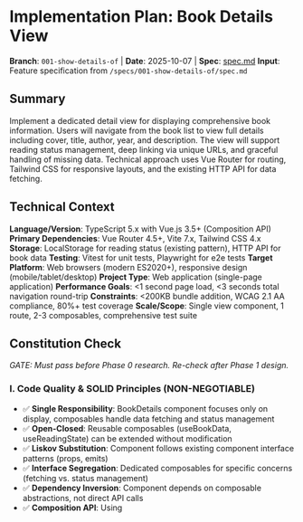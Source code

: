 # Implementation Plan: Book Details View

**Branch**: `001-show-details-of` | **Date**: 2025-10-07 | **Spec**: [spec.md](./spec.md)
**Input**: Feature specification from `/specs/001-show-details-of/spec.md`

## Summary

Implement a dedicated detail view for displaying comprehensive book information. Users will navigate from the book list to view full details including cover, title, author, year, and description. The view will support reading status management, deep linking via unique URLs, and graceful handling of missing data. Technical approach uses Vue Router for routing, Tailwind CSS for responsive layouts, and the existing HTTP API for data fetching.

## Technical Context

**Language/Version**: TypeScript 5.x with Vue.js 3.5+ (Composition API)
**Primary Dependencies**: Vue Router 4.5+, Vite 7.x, Tailwind CSS 4.x
**Storage**: LocalStorage for reading status (existing pattern), HTTP API for book data
**Testing**: Vitest for unit tests, Playwright for e2e tests
**Target Platform**: Web browsers (modern ES2020+), responsive design (mobile/tablet/desktop)
**Project Type**: Web application (single-page application)
**Performance Goals**: <1 second page load, <3 seconds total navigation round-trip
**Constraints**: <200KB bundle addition, WCAG 2.1 AA compliance, 80%+ test coverage
**Scale/Scope**: Single view component, 1 route, 2-3 composables, comprehensive test suite

## Constitution Check

_GATE: Must pass before Phase 0 research. Re-check after Phase 1 design._

### I. Code Quality & SOLID Principles (NON-NEGOTIABLE)

- ✅ **Single Responsibility**: BookDetails component focuses only on display, composables handle data fetching and status management
- ✅ **Open-Closed**: Reusable composables (useBookData, useReadingState) can be extended without modification
- ✅ **Liskov Substitution**: Component follows existing component interface patterns (props, emits)
- ✅ **Interface Segregation**: Dedicated composables for specific concerns (fetching vs. status management)
- ✅ **Dependency Inversion**: Component depends on composable abstractions, not direct API calls
- ✅ **Composition API**: Using <script setup> with consistent structure
- ✅ **TypeScript**: Full type safety with Book interface from existing types
- ✅ **Error Handling**: Will use existing useErrorHandler composable

### II. Testing Standards (NON-NEGOTIABLE)

- ✅ **Unit Tests**: Component and composables will have 80%+ coverage
- ✅ **E2E Tests**: Critical flow (list → detail → back) will have Playwright tests
- ✅ **AAA Pattern**: All tests follow Arrange-Act-Assert structure
- ✅ **Test Independence**: Tests will not share state
- ✅ **Selector Strategy**: E2E tests use role-based selectors, then test IDs
- ✅ **Web-First Assertions**: Use Playwright's auto-waiting assertions

### III. User Experience Consistency

- ✅ **Accessibility**: WCAG 2.1 AA compliance with semantic HTML and ARIA
- ✅ **Semantic HTML**: Use <main>, <article>, <h1>, etc.
- ✅ **Keyboard Navigation**: Back button and status selector keyboard accessible
- ✅ **Feedback**: Loading states, error messages following existing patterns
- ✅ **Responsive**: Mobile-first design with Tailwind breakpoints
- ✅ **Consistent Patterns**: Reuse existing component patterns (BookCard, error handling)

### IV. Performance Requirements

- ✅ **Initial Load**: View renders within 1 second (spec requirement)
- ✅ **Bundle Size**: Minimal addition (~10-15KB for route + component)
- ✅ **Optimization**: Computed properties for derived data, v-memo if needed
- ✅ **Monitoring**: Can be measured with Lighthouse

**Gate Status**: ✅ PASSED - No violations, all principles satisfied

## Project Structure

### Documentation (this feature)

```
specs/001-show-details-of/
├── spec.md              # Feature specification
├── plan.md              # This file (/speckit.plan command output)
├── research.md          # Phase 0 output (/speckit.plan command)
├── data-model.md        # Phase 1 output (/speckit.plan command)
├── quickstart.md        # Phase 1 output (/speckit.plan command)
├── contracts/           # Phase 1 output (/speckit.plan command)
│   └── api-endpoints.md
├── checklists/
│   └── requirements.md
└── tasks.md             # Phase 2 output (/speckit.tasks command - NOT created by /speckit.plan)
```

### Source Code (repository root)

```
src/
├── views/
│   ├── BooksView.vue       # Existing - list view
│   ├── KanbanView.vue      # Existing - kanban board
│   └── BookDetailView.vue  # NEW - detail view component
├── components/
│   ├── BookCard.vue        # Existing - reusable patterns
│   ├── BookList.vue        # Existing
│   └── BookKanban.vue      # Existing
├── composables/
│   ├── useBookData.ts      # Existing - may need single book fetch
│   ├── useReadingState.ts  # Existing - status management
│   └── useErrorHandler.ts  # Existing - error handling
├── router/
│   └── index.ts            # Update - add detail route
├── types/
│   └── index.ts            # Existing - Book interface
├── data/
│   └── books.ts            # Update - add getBookById if needed
└── utils/
    └── localStorage.ts     # Existing

e2e/
├── vue.spec.ts             # Existing tests
├── book-details.spec.ts    # NEW - detail view tests
└── pages/
    └── BookDetailPage.ts   # NEW - POM for detail view

src/__tests__/
├── App.spec.ts             # Existing
└── views/
    └── BookDetailView.spec.ts  # NEW - unit tests
```

**Structure Decision**: Single web application with view-based organization. New BookDetailView.vue will be added to src/views/ following existing patterns. Route configuration in router/index.ts will be extended. Existing composables may be enhanced to support single book fetching. Test structure follows existing patterns with unit tests co-located and e2e tests in dedicated directory.

## Complexity Tracking

_No violations - Constitution Check passed without requiring justifications_

---

# Phase 0: Research & Technical Decisions

## Research Tasks Completed

### 1. Vue Router Dynamic Routes

**Decision**: Use `/books/:id` route pattern with `useRoute()` composable
**Rationale**:

- Standard Vue Router pattern for resource detail pages
- Reactive `route.params.id` provides book ID to component
- Supports deep linking and browser navigation automatically
- Existing router setup in `src/router/index.ts` uses this pattern

**Alternatives Considered**:

- Query parameters (`/books?id=123`): Less clean URLs, harder to share
- Hash-based routing: Not needed for SPA, worse for SEO

**Implementation**:

```typescript
// router/index.ts
{
  path: '/books/:id',
  name: 'book-detail',
  component: () => import('../views/BookDetailView.vue')
}
```

### 2. Data Fetching Strategy

**Decision**: Extend existing `useBookData` composable or create `useBookDetail` composable
**Rationale**:

- Maintains consistency with existing data fetching patterns
- Reuses error handling and loading state logic
- Single Responsibility: detail-specific logic in dedicated composable if needed
- Can leverage existing `getBookById` function in `books.ts`

**Alternatives Considered**:

- Direct fetch in component: Violates SOLID principles
- Global state management (Pinia): Overkill for simple detail view

**API Endpoint**: `GET http://localhost:4730/books/:id`

### 3. Reading Status Management

**Decision**: Reuse existing `useReadingState` composable
**Rationale**:

- Already implements localStorage persistence
- Provides `setBookStatus` and `getBookStatus` methods
- Maintains consistency across list, kanban, and detail views
- No duplication of state management logic

**Integration**:

- Call `getBookStatus(bookId)` on component mount
- Display current status in dropdown/button group
- Call `setBookStatus(bookId, newStatus)` on user selection

### 4. Error Handling Patterns

**Decision**: Use existing `useErrorHandler` composable with `onErrorCaptured`
**Rationale**:

- Consistent error display across application
- Centralized error logging and management
- Already implements user-friendly error messages
- Supports graceful degradation

**Error Scenarios**:

- Book not found (404): Display "Book not found" with link to list
- API unavailable: Display error banner with retry option
- Invalid book ID: Redirect to list or show error message

### 5. Responsive Layout Design

**Decision**: Mobile-first Tailwind CSS with flexbox/grid layout
**Rationale**:

- Matches existing component styling patterns
- Tailwind utility classes enable rapid development
- Responsive breakpoints (sm: 640px, md: 768px, lg: 1024px)
- Existing components demonstrate mobile-first approach

**Layout Structure**:

- Mobile: Single column, cover above content
- Tablet: Single column with larger spacing
- Desktop: Two-column layout (cover left, details right)

### 6. Accessibility Implementation

**Decision**: Semantic HTML with ARIA attributes following WCAG 2.1 AA
**Rationale**:

- Required by constitution and spec (FR-020)
- Use `<article>`, `<h1>`, semantic structure
- Back button with accessible label
- Status selector with proper ARIA roles
- Skip links for keyboard navigation

**Validation**: Can test with axe DevTools and Lighthouse audits

### 7. Testing Strategy

**Decision**: Unit tests for component logic, E2E tests for user flows
**Rationale**:

- Unit tests: Component mounting, status changes, error states
- E2E tests: Navigation flow, status persistence, error handling
- Follows existing testing patterns (Vitest + Playwright)

**Key Test Cases**:

- Navigate from list to detail
- Display all book information
- Change reading status
- Handle missing data gracefully
- Error state for invalid book ID

### 8. Performance Optimization

**Decision**: Lazy route loading, computed properties, minimal bundle impact
**Rationale**:

- Route-level code splitting with dynamic import
- Computed properties for derived data (status display text)
- No additional heavy dependencies needed
- Estimated bundle addition: 10-15KB

**Monitoring**: Lighthouse performance score must stay >90

---

# Phase 1: Design & Contracts

## Data Model

See [data-model.md](./data-model.md) for complete data structures.

**Key Entities**:

- **Book**: Existing interface (id, title, author, cover, description, year)
- **ReadingStatus**: Existing type ('to-read' | 'currently-reading' | 'read')
- **RouteParams**: `{ id: string }` - extracted from URL

## API Contracts

See [contracts/api-endpoints.md](./contracts/api-endpoints.md) for complete API documentation.

**Endpoints Used**:

- `GET /books/:id` - Fetch single book details

## Component Design

**BookDetailView.vue Structure**:

```
<script setup>
  // 1. Imports
  // 2. Route params
  // 3. Composables (useBookDetail, useReadingState, useErrorHandler)
  // 4. Reactive state
  // 5. Computed properties
  // 6. Methods (handleStatusChange, handleBack)
  // 7. Lifecycle (onMounted for data fetch)
</script>

<template>
  <!-- Loading state -->
  <!-- Error state -->
  <!-- Book details (cover, title, author, year, description, status) -->
  <!-- Back button -->
</template>
```

## Quick Start Guide

See [quickstart.md](./quickstart.md) for development setup and testing instructions.

---

## Next Steps

1. ✅ Phase 0: Research completed - All technical decisions documented
2. ✅ Phase 1: Design completed - Data model and contracts defined
3. ⏳ Phase 2: Execute `/speckit.tasks` to generate implementation task breakdown
4. ⏳ Implementation: Follow task list to build feature
5. ⏳ Testing: Achieve 80%+ coverage with unit and e2e tests
6. ⏳ Review: Verify constitution compliance during code review

## Constitution Check (Post-Design)

✅ **Re-validated**: All principles still satisfied after design phase

- Code structure follows SOLID principles
- Testing strategy comprehensive
- Accessibility requirements addressed
- Performance targets achievable

**Status**: Ready for task breakdown and implementation
